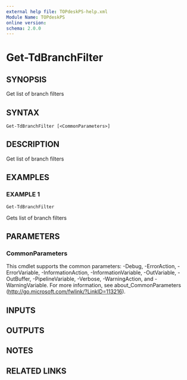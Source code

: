 ```yaml
---
external help file: TOPdeskPS-help.xml
Module Name: TOPdeskPS
online version:
schema: 2.0.0
---
```


# Get-TdBranchFilter

## SYNOPSIS
Get list of branch filters

## SYNTAX

```
Get-TdBranchFilter [<CommonParameters>]
```

## DESCRIPTION
Get list of branch filters

## EXAMPLES

### EXAMPLE 1
```
Get-TdBranchFilter
```

Gets list of branch filters

## PARAMETERS

### CommonParameters
This cmdlet supports the common parameters: -Debug, -ErrorAction, -ErrorVariable, -InformationAction, -InformationVariable, -OutVariable, -OutBuffer, -PipelineVariable, -Verbose, -WarningAction, and -WarningVariable.
For more information, see about_CommonParameters (http://go.microsoft.com/fwlink/?LinkID=113216).

## INPUTS

## OUTPUTS

## NOTES

## RELATED LINKS
